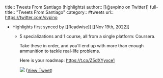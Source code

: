 title:: Tweets From Santiago (highlights)
author:: [[@svpino on Twitter]]
full-title:: "Tweets From Santiago"
category:: #tweets
url:: https://twitter.com/svpino

- Highlights first synced by [[Readwise]] [[Nov 19th, 2022]]
	- 5 specializations and 1 course, all from a single platform: Coursera.
	  
	  Take these in order, and you'll end up with more than enough ammunition to tackle real-life problems.
	  
	  Here is your roadmap: https://t.co/Z5dXYyxce1 
	  
	  ![](https://pbs.twimg.com/media/E3Cier_WUAAhcKR.jpg) ([View Tweet](https://twitter.com/svpino/status/1400798155663458304))
